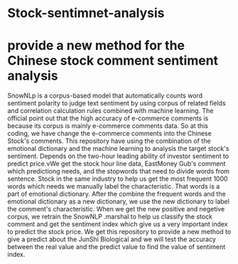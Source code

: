 # Stock-sentimnet-analysis

# provide a new method for the Chinese stock comment sentiment analysis

SnowNLp is a corpus-based model that automatically counts word sentiment polarity to judge text sentiment by using corpus of related fields and correlation calculation rules combined with machine learning. The official point out that the high accuracy of e-commerce comments is because its corpus is mainly e-commerce comments data. So at this coding, we have change the e-commerce comments into the Chinese Stock's comments.
  This repository  have using the combination of the emotional dictionary and the machine learning to analysis the target stock's sentiment.
  Depends on the two-hour leading ability of investor sentiment to predict price.vWe get the stock hour line data, EastMoney Gub's comment which predictiong needs, and the stopwords that need to divide words from sentence.
  Stock in the same industry to help us get the most frequent 1000 words which needs we manually label the characteristic. That words is a part of emotional dictionary.
After the combine the frequent words and the emotional dictionary as a new dictionary, we use the new dictionary to label the comment's characteristic.
  When we get the new positive and negetive corpus, we retrain the SnowNLP .marshal to help us classify the stock comment and get the sentiment index which give us a very important index to predict the stock price.
  We get this repository to provide a new method to give a predict about the JunShi Biological and we will test the accuracy between the real value and the predict value to find the value of sentiment index.
  
